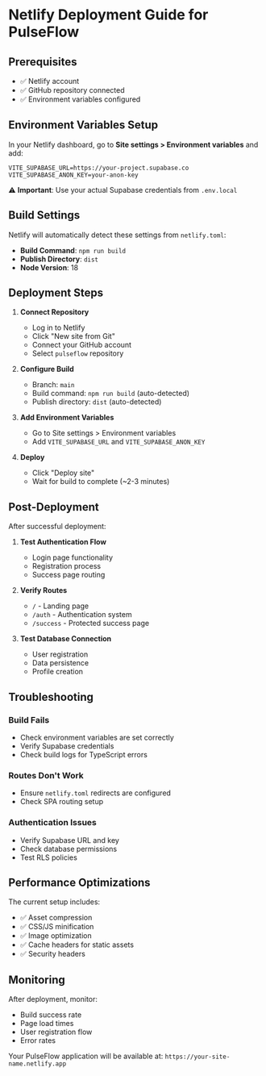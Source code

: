 # Netlify Deployment Guide for PulseFlow

## Prerequisites
- ✅ Netlify account
- ✅ GitHub repository connected
- ✅ Environment variables configured

## Environment Variables Setup

In your Netlify dashboard, go to **Site settings > Environment variables** and add:

```
VITE_SUPABASE_URL=https://your-project.supabase.co
VITE_SUPABASE_ANON_KEY=your-anon-key
```

⚠️ **Important**: Use your actual Supabase credentials from `.env.local`

## Build Settings

Netlify will automatically detect these settings from `netlify.toml`:

- **Build Command**: `npm run build`
- **Publish Directory**: `dist`
- **Node Version**: 18

## Deployment Steps

1. **Connect Repository**
   - Log in to Netlify
   - Click "New site from Git"
   - Connect your GitHub account
   - Select `pulseflow` repository

2. **Configure Build**
   - Branch: `main`
   - Build command: `npm run build` (auto-detected)
   - Publish directory: `dist` (auto-detected)

3. **Add Environment Variables**
   - Go to Site settings > Environment variables
   - Add `VITE_SUPABASE_URL` and `VITE_SUPABASE_ANON_KEY`

4. **Deploy**
   - Click "Deploy site"
   - Wait for build to complete (~2-3 minutes)

## Post-Deployment

After successful deployment:

1. **Test Authentication Flow**
   - Login page functionality
   - Registration process
   - Success page routing

2. **Verify Routes**
   - `/` - Landing page
   - `/auth` - Authentication system
   - `/success` - Protected success page

3. **Test Database Connection**
   - User registration
   - Data persistence
   - Profile creation

## Troubleshooting

### Build Fails
- Check environment variables are set correctly
- Verify Supabase credentials
- Check build logs for TypeScript errors

### Routes Don't Work
- Ensure `netlify.toml` redirects are configured
- Check SPA routing setup

### Authentication Issues
- Verify Supabase URL and key
- Check database permissions
- Test RLS policies

## Performance Optimizations

The current setup includes:
- ✅ Asset compression
- ✅ CSS/JS minification
- ✅ Image optimization
- ✅ Cache headers for static assets
- ✅ Security headers

## Monitoring

After deployment, monitor:
- Build success rate
- Page load times
- User registration flow
- Error rates

Your PulseFlow application will be available at:
`https://your-site-name.netlify.app`
